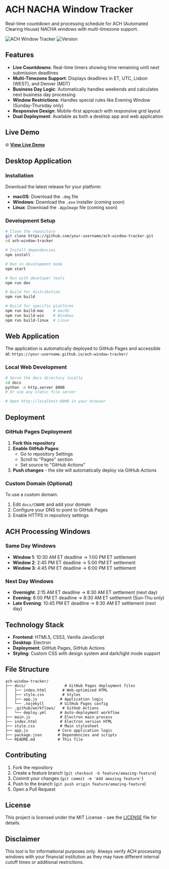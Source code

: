 # ACH NACHA Window Tracker

Real-time countdown and processing schedule for ACH (Automated Clearing House) NACHA windows with multi-timezone support.

![ACH Window Tracker](https://img.shields.io/badge/status-active-brightgreen)
![Version](https://img.shields.io/badge/version-1.0.0-blue)

## Features

- **Live Countdowns**: Real-time timers showing time remaining until next submission deadlines
- **Multi-Timezone Support**: Displays deadlines in ET, UTC, Lisbon (WEST), and Denver (MDT)
- **Business Day Logic**: Automatically handles weekends and calculates next business day processing
- **Window Restrictions**: Handles special rules like Evening Window (Sunday-Thursday only)
- **Responsive Design**: Mobile-first approach with responsive grid layout
- **Dual Deployment**: Available as both a desktop app and web application

## Live Demo

🌐 **[View Live Demo](https://joao-patricio-alviere.github.io/ach-window-tracker/)**

## Desktop Application

### Installation

Download the latest release for your platform:

- **macOS**: Download the `.dmg` file
- **Windows**: Download the `.exe` installer (coming soon)
- **Linux**: Download the `.AppImage` file (coming soon)

### Development Setup

```bash
# Clone the repository
git clone https://github.com/your-username/ach-window-tracker.git
cd ach-window-tracker

# Install dependencies
npm install

# Run in development mode
npm start

# Run with developer tools
npm run dev

# Build for distribution
npm run build

# Build for specific platforms
npm run build-mac    # macOS
npm run build-win    # Windows
npm run build-linux  # Linux
```

## Web Application

The application is automatically deployed to GitHub Pages and accessible at:
`https://your-username.github.io/ach-window-tracker/`

### Local Web Development

```bash
# Serve the docs directory locally
cd docs
python -m http.server 8000
# Or use any static file server

# Open http://localhost:8000 in your browser
```

## Deployment

### GitHub Pages Deployment

1. **Fork this repository**
2. **Enable GitHub Pages**:
   - Go to repository Settings
   - Scroll to "Pages" section
   - Set source to "GitHub Actions"
3. **Push changes** - the site will automatically deploy via GitHub Actions

### Custom Domain (Optional)

To use a custom domain:

1. Edit `docs/CNAME` and add your domain
2. Configure your DNS to point to GitHub Pages
3. Enable HTTPS in repository settings

## ACH Processing Windows

### Same Day Windows
- **Window 1**: 10:30 AM ET deadline → 1:00 PM ET settlement
- **Window 2**: 2:45 PM ET deadline → 5:00 PM ET settlement  
- **Window 3**: 4:45 PM ET deadline → 6:00 PM ET settlement

### Next Day Windows
- **Overnight**: 2:15 AM ET deadline → 8:30 AM ET settlement (next day)
- **Evening**: 8:00 PM ET deadline → 8:30 AM ET settlement (Sun-Thu only)
- **Late Evening**: 10:45 PM ET deadline → 8:30 AM ET settlement (next day)

## Technology Stack

- **Frontend**: HTML5, CSS3, Vanilla JavaScript
- **Desktop**: Electron
- **Deployment**: GitHub Pages, GitHub Actions
- **Styling**: Custom CSS with design system and dark/light mode support

## File Structure

```
ach-window-tracker/
├── docs/                 # GitHub Pages deployment files
│   ├── index.html       # Web-optimized HTML
│   ├── style.css        # Styles
│   ├── app.js          # Application logic
│   └── .nojekyll       # GitHub Pages config
├── .github/workflows/   # GitHub Actions
│   └── deploy.yml      # Auto-deployment workflow
├── main.js             # Electron main process
├── index.html          # Electron version HTML
├── style.css           # Main stylesheet
├── app.js             # Core application logic
├── package.json       # Dependencies and scripts
└── README.md          # This file
```

## Contributing

1. Fork the repository
2. Create a feature branch (`git checkout -b feature/amazing-feature`)
3. Commit your changes (`git commit -m 'Add amazing feature'`)
4. Push to the branch (`git push origin feature/amazing-feature`)
5. Open a Pull Request

## License

This project is licensed under the MIT License - see the [LICENSE](LICENSE) file for details.

## Disclaimer

This tool is for informational purposes only. Always verify ACH processing windows with your financial institution as they may have different internal cutoff times or additional restrictions.